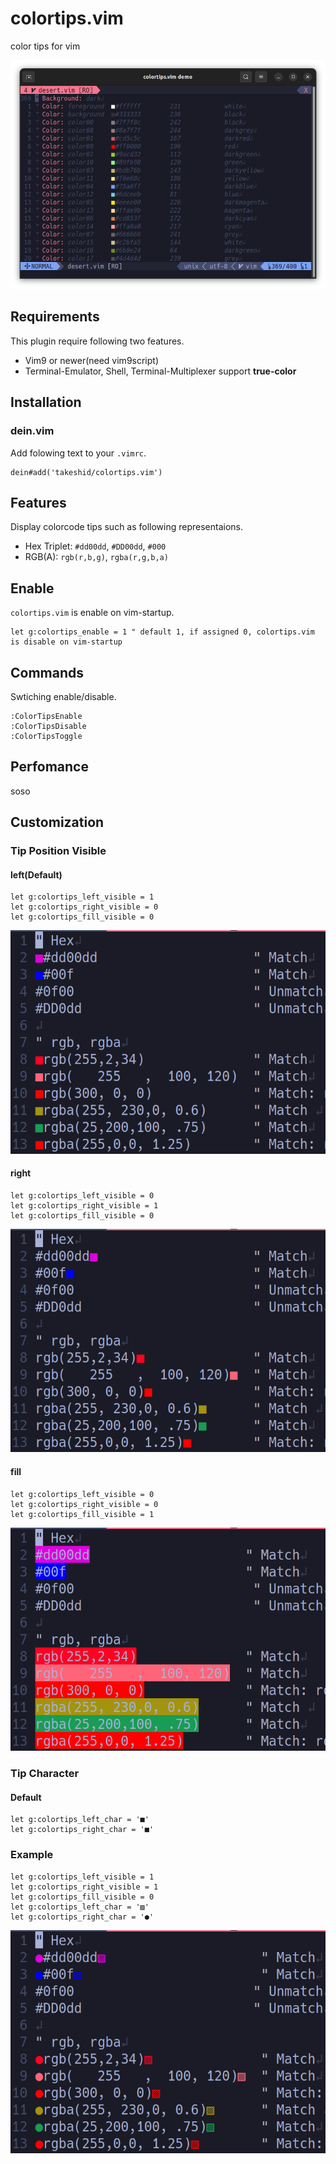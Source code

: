 # colortips.vim
color tips for vim

![colortips demo](images/colortips.png)

## Requirements
This plugin require following two features.
* Vim9 or newer(need vim9script)
* Terminal-Emulator, Shell, Terminal-Multiplexer support **true-color**

## Installation
### dein.vim
Add folowing text to your `.vimrc`.

```vim
dein#add('takeshid/colortips.vim')
```
## Features
Display colorcode tips such as following representaions.
* Hex Triplet: `#dd00dd`, `#DD00dd`, `#000`
* RGB(A): `rgb(r,b,g)`, `rgba(r,g,b,a)`


## Enable
`colortips.vim` is enable on vim-startup.
```vim
let g:colortips_enable = 1 " default 1, if assigned 0, colortips.vim is disable on vim-startup
```

## Commands
Swtiching enable/disable.
```vim
:ColorTipsEnable
:ColorTipsDisable
:ColorTipsToggle
```

## Perfomance
soso

## Customization
### Tip Position Visible
#### left(Default)
```vim
let g:colortips_left_visible = 1
let g:colortips_right_visible = 0
let g:colortips_fill_visible = 0
```
![colortips left](images/colortips_left.png)

#### right
```vim
let g:colortips_left_visible = 0
let g:colortips_right_visible = 1
let g:colortips_fill_visible = 0
```
![colortips right](images/colortips_right.png)

#### fill
```vim
let g:colortips_left_visible = 0
let g:colortips_right_visible = 0
let g:colortips_fill_visible = 1
```
![colortips fill](images/colortips_fill.png)


### Tip Character
#### Default
```vim
let g:colortips_left_char = '■'
let g:colortips_right_char = '■'
```

### Example
```vim
let g:colortips_left_visible = 1
let g:colortips_right_visible = 1
let g:colortips_fill_visible = 0
let g:colortips_left_char = '▨'
let g:colortips_right_char = '●'
```
![colortips char](images/colortips_char.png)
